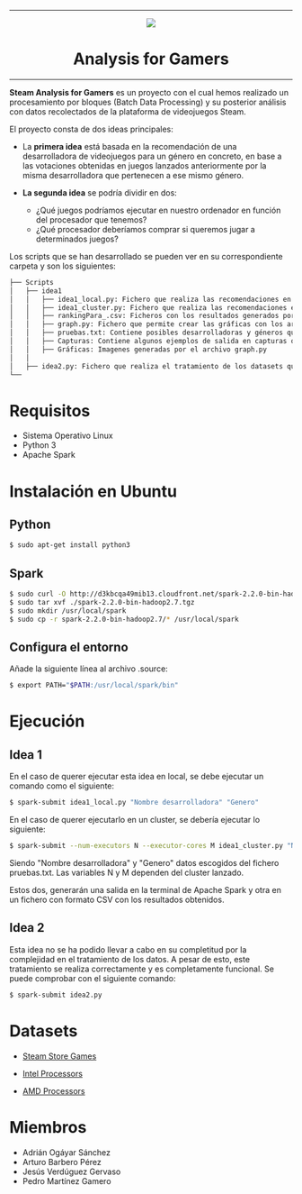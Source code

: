 ------------------------------------------------------------

<p align="center">
  <img src="https://github.com/UCloudM/Steam_Analysis_For_Gamers/blob/master/steam.jpg">
</p>
<h1 align="center"> Analysis for Gamers </h1>

------------------------------------------------------------

__Steam Analysis for Gamers__ es un proyecto con el cual hemos realizado un procesamiento por bloques (Batch Data Processing) y su posterior análisis con datos recolectados de la plataforma de videojuegos Steam. 

El proyecto consta de dos ideas principales: 

* La __primera idea__ está basada en la recomendación de una desarrolladora de videojuegos para un género en concreto, en base a las votaciones obtenidas en juegos lanzados anteriormente por la misma desarrolladora que pertenecen a ese mismo género.

* __La segunda idea__ se podría dividir en dos:
	* ¿Qué juegos podríamos ejecutar en nuestro ordenador en función del procesador que tenemos?
	* ¿Qué procesador deberíamos comprar si queremos jugar a determinados juegos?
	
	
Los scripts que se han desarrollado se pueden ver en su correspondiente carpeta y son los siguientes:

```bash
├── Scripts
│   ├── idea1
│   │   ├── idea1_local.py: Fichero que realiza las recomendaciones en modo local. Este permite aprovecharse de los núcleos de tu ordenador además de tener la ruta del dataset enlazada a su carpeta. 
│   │   ├── idea1_cluster.py: Fichero que realiza las recomendaciones en un cluster. Está preparado para poder acceder al dataset una vez esté ubicado en el sistema de ficheros de Hadoop.   
│   │   ├── rankingPara_.csv: Ficheros con los resultados generados por los scripts.
│   │   ├── graph.py: Fichero que permite crear las gráficas con los archivos CSV que generan los scripts mencionados anteriormente.
│   │	├── pruebas.txt: Contiene posibles desarrolladoras y géneros que podríamos meter como entrada
│   │   ├── Capturas: Contiene algunos ejemplos de salida en capturas que se han hecho durante el desarrollo.
│   │   ├── Gráficas: Imagenes generadas por el archivo graph.py
│   │
│   ├── idea2.py: Fichero que realiza el tratamiento de los datasets que se utilizan en dicha idea.
└── 
```

# Requisitos

* Sistema Operativo Linux
* Python 3 
* Apache Spark

# Instalación en Ubuntu

## Python
```bash
$ sudo apt-get install python3
```

## Spark
```bash
$ sudo curl -O http://d3kbcqa49mib13.cloudfront.net/spark-2.2.0-bin-hadoop2.7.tgz
$ sudo tar xvf ./spark-2.2.0-bin-hadoop2.7.tgz
$ sudo mkdir /usr/local/spark
$ sudo cp -r spark-2.2.0-bin-hadoop2.7/* /usr/local/spark
```

## Configura el entorno 
Añade la siguiente línea al archivo .source:
```bash
$ export PATH="$PATH:/usr/local/spark/bin"
```

# Ejecución

## Idea 1
En el caso de querer ejecutar esta idea en local, se debe ejecutar un comando como el siguiente:
```bash
$ spark-submit idea1_local.py "Nombre desarrolladora" "Genero"
```

En el caso de querer ejecutarlo en un cluster, se debería ejecutar lo siguiente:
```bash
$ spark-submit --num-executors N --executor-cores M idea1_cluster.py "Nombre desarrolladora" "Genero"
```
Siendo "Nombre desarrolladora" y "Genero" datos escogidos del fichero pruebas.txt. Las variables N y M dependen del cluster lanzado.

Estos dos, generarán una salida en la terminal de Apache Spark y otra en un fichero con formato CSV con los resultados obtenidos.

## Idea 2
Esta idea no se ha podido llevar a cabo en su completitud por la complejidad en el tratamiento de los datos. A pesar de esto, este tratamiento se realiza correctamente y es completamente funcional. Se puede comprobar con el siguiente comando:

```bash
$ spark-submit idea2.py
```

# Datasets

* [Steam Store Games](https://www.kaggle.com/nikdavis/steam-store-games)

* [Intel Processors](https://www.kaggle.com/iliassekkaf/computerparts/)

* [AMD Processors](http://cpudb.stanford.edu/manufacturers/1)

# Miembros
* Adrián Ogáyar Sánchez
* Arturo Barbero Pérez
* Jesús Verdúguez Gervaso
* Pedro Martínez Gamero
	


